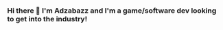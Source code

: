 ### Hi there 👋  I'm Adzabazz and I'm a game/software dev looking to get into the industry!

<!--
**adzabazz/adzabazz** is a ✨ _special_ ✨ repository because its `README.md` (this file) appears on your GitHub profile.


###- 🔭 I’m currently working on a top-down 2D RPG independantly while looking for jobs! 
###- 🌱 I’m currently learning through various courses including Unit Testing, AWS, Git/GitHub, .Net App Building. 
###- 🤔 I’m looking for help with finding a job!  Right now I'm looking to get into software development.  If you know of anyone looking for someone at an entry-level/testing position, please send them my way!

###- 📫 How to reach me: adam.f.drew@live.co.uk, [LinkedIn](https://www.linkedin.com/in/adam-drew-97a20259/), [Projects](https://adamdrewprojects.carrd.co)

